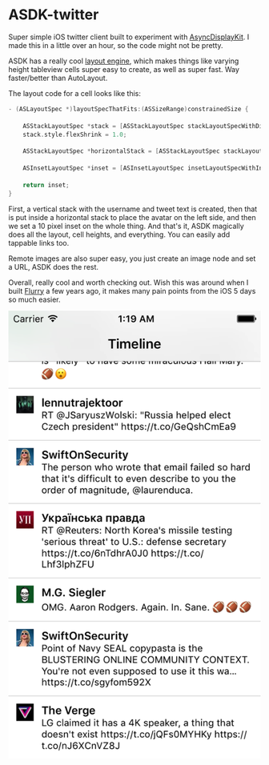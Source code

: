 # ASDK-twitter
Super simple iOS twitter client built to experiment with [AsyncDisplayKit](https://github.com/facebook/AsyncDisplayKit). I made this in a little over an hour, so the code might not be pretty.

ASDK has a really cool [layout engine](http://asyncdisplaykit.org/docs/layout2-quickstart.html), which makes things like varying height tableview cells super easy to create, as well as super fast. Way faster/better than AutoLayout.

The layout code for a cell looks like this:
```objective-c
- (ASLayoutSpec *)layoutSpecThatFits:(ASSizeRange)constrainedSize {
    
    ASStackLayoutSpec *stack = [ASStackLayoutSpec stackLayoutSpecWithDirection:ASStackLayoutDirectionVertical spacing:0 justifyContent:ASStackLayoutJustifyContentStart alignItems:ASStackLayoutAlignItemsStretch children:@[_nameNode, _tweetTextNode]];
    stack.style.flexShrink = 1.0;
    
    ASStackLayoutSpec *horizontalStack = [ASStackLayoutSpec stackLayoutSpecWithDirection:ASStackLayoutDirectionHorizontal spacing:10 justifyContent:ASStackLayoutJustifyContentStart alignItems:ASStackLayoutAlignItemsStart children:@[_profilePic, stack]];
    
    ASInsetLayoutSpec *inset = [ASInsetLayoutSpec insetLayoutSpecWithInsets:UIEdgeInsetsMake(10, 10, 10, 10) child:horizontalStack];
    
    return inset;
}
```
First, a vertical stack with the username and tweet text is created, then that is put inside a horizontal stack to place the avatar on the left side, and then we set a 10 pixel inset on the whole thing. And that's it, ASDK magically does all the layout, cell heights, and everything. You can easily add tappable links too.

Remote images are also super easy, you just create an image node and set a URL, ASDK does the rest.

Overall, really cool and worth checking out. Wish this was around when I built [Flurry](http://flurryapp.com/) a few years ago, it makes many pain points from the iOS 5 days so much easier.


![Screenshot](https://github.com/aaronash/ASDK-twitter/raw/master/screenshots/screenshot1.png)
